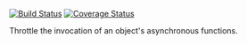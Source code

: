 [![Build Status](https://travis-ci.org/bigeasy/restrictor.svg?branch=master)](https://travis-ci.org/bigeasy/restrictor) [![Coverage Status](https://coveralls.io/repos/bigeasy/restrictor/badge.svg?branch=master&service=github)](https://coveralls.io/github/bigeasy/restrictor?branch=master)

Throttle the invocation of an object's asynchronous functions.
